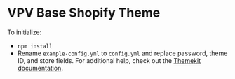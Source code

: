 VPV Base Shopify Theme
============

To initialize:
  - `npm install`
  - Rename `example-config.yml` to `config.yml` and replace password, theme ID, and store fields. For additional help, check out the [Themekit documentation](http://shopify.github.io/themekit/). 
